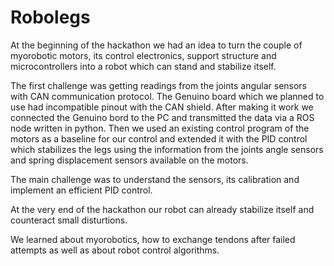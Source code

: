 # Robolegs

At the beginning of the hackathon we had an idea to turn the couple of myorobotic motors, its control electronics, support structure and microcontrollers into a robot which can stand and stabilize itself.

The first challenge was getting readings from the joints angular sensors with CAN communication protocol. The Genuino board which we planned to use had incompatible pinout with the CAN shield. After making it work we connected the Genuino bord to the PC and transmitted the data via a ROS node written in python. Then we used an existing control program of the motors as a baseline for our control and extended it with the PID control which stabilizes the legs using the information from the joints angle sensors and spring displacement sensors available on the motors.

The main challenge was to understand the sensors, its calibration and implement an efficient PID control.

At the very end of the hackathon our robot can already stabilize itself and counteract small disturtions.

We learned about myorobotics, how to exchange tendons after failed attempts as well as about robot control algorithms.
